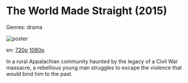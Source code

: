 # The World Made Straight (2015)

Genres: drama

![poster](http://image.tmdb.org/t/p/w500/wQbqtoASIo8JAwMxycBgnp1Iisc.jpg)

en:
  [720p](magnet:?xt=urn:btih:EBCB16D5BAE6C88D45364B2F5EEB7B4FF8080DEA&tr=udp://glotorrents.pw:6969/announce&tr=udp://tracker.opentrackr.org:1337/announce&tr=udp://torrent.gresille.org:80/announce&tr=udp://tracker.openbittorrent.com:80&tr=udp://tracker.coppersurfer.tk:6969&tr=udp://tracker.leechers-paradise.org:6969&tr=udp://p4p.arenabg.ch:1337&tr=udp://tracker.internetwarriors.net:1337)
  [1080p](magnet:?xt=urn:btih:42AB75B059570B85F9746F8EFBA3286A20CED2DF&tr=udp://glotorrents.pw:6969/announce&tr=udp://tracker.opentrackr.org:1337/announce&tr=udp://torrent.gresille.org:80/announce&tr=udp://tracker.openbittorrent.com:80&tr=udp://tracker.coppersurfer.tk:6969&tr=udp://tracker.leechers-paradise.org:6969&tr=udp://p4p.arenabg.ch:1337&tr=udp://tracker.internetwarriors.net:1337)
  


In a rural Appalachian community haunted by the legacy of a Civil War massacre, a rebellious young man struggles to escape the violence that would bind him to the past.
